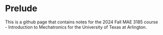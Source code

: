 # Prelude 
This is a github page that contains notes for the 2024 Fall MAE 3185 course - Introduction to Mechatronics for the University of Texas at Arlington.
